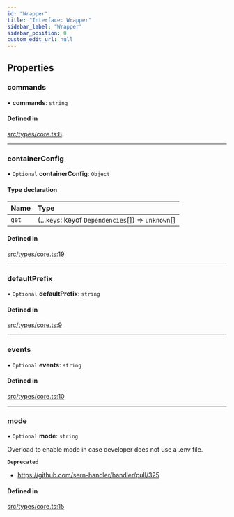 ```yaml
---
id: "Wrapper"
title: "Interface: Wrapper"
sidebar_label: "Wrapper"
sidebar_position: 0
custom_edit_url: null
---
```


## Properties

### commands

• **commands**: `string`

#### Defined in

[src/types/core.ts:8](https://github.com/sern-handler/handler/blob/e1059f9/src/types/core.ts#L8)

___

### containerConfig

• `Optional` **containerConfig**: `Object`

#### Type declaration

| Name | Type |
| :------ | :------ |
| `get` | (...`keys`: keyof `Dependencies`[]) => `unknown`[] |

#### Defined in

[src/types/core.ts:19](https://github.com/sern-handler/handler/blob/e1059f9/src/types/core.ts#L19)

___

### defaultPrefix

• `Optional` **defaultPrefix**: `string`

#### Defined in

[src/types/core.ts:9](https://github.com/sern-handler/handler/blob/e1059f9/src/types/core.ts#L9)

___

### events

• `Optional` **events**: `string`

#### Defined in

[src/types/core.ts:10](https://github.com/sern-handler/handler/blob/e1059f9/src/types/core.ts#L10)

___

### mode

• `Optional` **mode**: `string`

Overload to enable mode in case developer does not use a .env file.

**`Deprecated`**

- https://github.com/sern-handler/handler/pull/325

#### Defined in

[src/types/core.ts:15](https://github.com/sern-handler/handler/blob/e1059f9/src/types/core.ts#L15)
